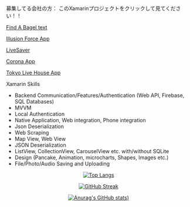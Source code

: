### 
募集してる会社の方： このXamarinプロジェクトをクリックして見てください！！

<a href="https://github.com/theolliebbb/FindABagel">Find A Bagel text</a>

<a href="https://github.com/theolliebbb/IFApp">Illusion Force App</a>

<a href="https://github.com/theolliebbb/LiveSaver-With-Firebase">LiveSaver</a>

<a href="https://github.com/theolliebbb/Covid-19-App">Corona App</a>

<a href="https://github.com/theolliebbb/Tokyo-Live-Houses">Tokyo Live House App</a>


Xamarin Skills
- Backend Communication/Features/Authentication (Web API, Firebase, SQL Databases)
- MVVM
- Local Authentication
- Native Application, Web integration, Phone integration
- Json Deserialization
- Web Scraping
- Map View, Web  View
- JSON Deserialization
- ListView, CollectionView, CarouselView etc. with/without SQLite
- Design (Pancake, Animation, microcharts, Shapes, Images etc.)
- File/Photo/Audio Saving and Uploading

<div id="header" align="center">
  
[![Top Langs](https://github-readme-stats.vercel.app/api/top-langs/?username=theolliebbb&layout=compact&show_icons=true&theme=radical)](https://github.com/anuraghazra/github-readme-stats)

[![GitHub Streak](https://github-readme-streak-stats.herokuapp.com/?user=theolliebbb&show_icons=true&theme=radical)](https://git.io/streak-stats)

[![Anurag's GitHub stats](https://github-readme-stats.vercel.app/api?username=theolliebbb&show_icons=true&theme=radical))](https://github.com/anuraghazra/github-readme-stats)
